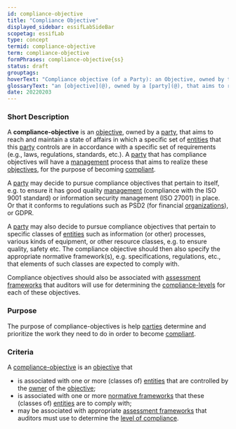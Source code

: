 ```yaml
---
id: compliance-objective
title: "Compliance Objective"
displayed_sidebar: essifLabSideBar
scopetag: essifLab
type: concept
termid: compliance-objective
term: compliance-objective
formPhrases: compliance-objective{ss}
status: draft
grouptags:
hoverText: "Compliance objective (of a Party): an Objective, owned by that Party, that aims to reach and maintain a state of affairs in which a specific set of Entities that this Party controls are in accordance with a specific set of requirements (e.g., laws, regulations, standards, etc.)."
glossaryText: "an [objective](@), owned by a [party](@), that aims to reach and maintain a state of affairs in which a specific set of [entities](@) that this [party](@) controls are in accordance with a specific set of requirements (e.g., laws, regulations, standards, etc.)."
date: 20220203
---
```


### Short Description
A **compliance-objective** is an [objective](@), owned by a [party](@), that aims to reach and maintain a state of affairs in which a specific set of [entities](@) that this [party](@) controls are in accordance with a specific set of requirements (e.g., laws, regulations, standards, etc.). A [party](@) that has compliance objectives will have a [management](@) process that aims to realize these [objectives](@), for the purpose of becoming [compliant](compliance@).

A [party](@) may decide to pursue compliance objectives that pertain to itself, e.g. to ensure it has good quality [management](@) (compliance with the ISO 9001 standard) or information security management (ISO 27001) in place. Or that it conforms to regulations such as PSD2 (for financial [organizations](@)), or GDPR.

A [party](@) may also decide to pursue compliance objectives that pertain to specific classes of [entities](@) such as information (or other) processes, various kinds of equipment, or other resource classes, e.g. to ensure quality, safety etc. The compliance objective should then also specify the appropriate normative framework(s), e.g. specifications, regulations, etc., that elements of such classes are expected to comply with.

Compliance objectives should also be associated with [assessment frameworks](assessment-framework@) that auditors will use for determining the [compliance-levels](@) for each of these objectives.

### Purpose
The purpose of compliance-objectives is help [parties](@) determine and prioritize the work they need to do in order to become [compliant](compliance@).

### Criteria
A [compliance-objective](@) is an [objective](@) that
- is associated with one or more (classes of) [entities](@) that are controlled by the [owner](@) of the [objective](@);
- is associated with one or more [normative frameworks](normative-framework@) that these (classes of) [entities](@) are to comply with;
- may be associated with appropriate [assessment frameworks](assessment-framework@) that auditors must use to determine the [level of compliance](compliance-level@).

